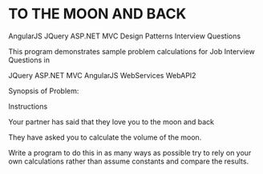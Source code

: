 # TO THE MOON AND BACK
AngularJS JQuery ASP.NET MVC Design Patterns Interview Questions

This program demonstrates sample problem calculations for Job Interview Questions in

JQuery
ASP.NET MVC
AngularJS
WebServices
WebAPI2

Synopsis of Problem:

Instructions
   
Your partner has said that they love you to the moon and back
   
They have asked you to calculate the volume of the moon.
   
Write a program to do this in as many ways as possible try to rely on your own 
calculations rather than assume constants and compare the results.
